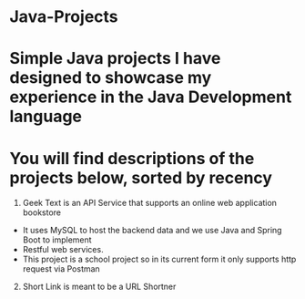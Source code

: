# Java-Projects
# Simple Java projects I have designed to showcase my experience in the Java Development language
# You will find descriptions of the projects below, sorted by recency 

1. Geek Text is an API Service that supports an online web application bookstore
  - It uses MySQL to host the backend data and we use Java and Spring Boot to implement
  - Restful web services.
  - This project is a school project so in its current form it only supports http request via Postman
2. Short Link is meant to be a URL Shortner
